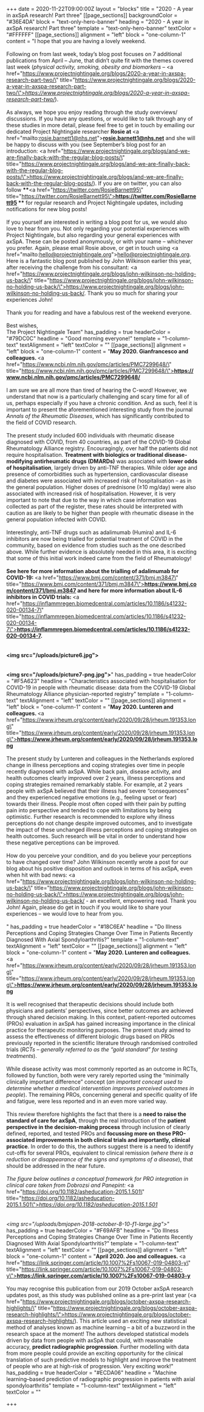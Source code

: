 +++
date = 2020-11-22T09:00:00Z
layout = "blocks"
title = "2020 - A year in axSpA research! Part three"
[[page_sections]]
backgroundColor = "#36E4DA"
block = "text-only-hero-banner"
heading = "2020 - A year in axSpA research! Part three"
template = "text-only-hero-banner"
textColor = "#FFFFFF"
[[page_sections]]
alignment = "left"
block = "one-column-1"
content = "I hope that you are having a lovely weekend.<br><br>Following on from last week, today’s blog post focuses on 7 additional publications from April – June, that didn’t quite fit with the themes covered last week (<em>physical activity, smoking, obesity and biomarkers – </em><a href=\"https://www.projectnightingale.org/blogs/2020-a-year-in-axspa-research-part-two/\" title=\"https://www.projectnightingale.org/blogs/2020-a-year-in-axspa-research-part-two/\"><em>https://www.projectnightingale.org/blogs/2020-a-year-in-axspa-research-part-two/</em></a>).<br><br>As always, we hope you enjoy reading through the study overviews/ discussions. If you have any questions, or would like to talk through any of these studies in more detail, please feel free to get in touch by emailing our dedicated Project Nightingale researcher <strong>Rosie at </strong><a href=\"mailto:rosie.barnett1@nhs.net\"><strong>rosie.barnett1@nhs.net</strong></a> and she will be happy to discuss with you (see September’s blog post for an introduction: <a href=\"https://www.projectnightingale.org/blogs/and-we-are-finally-back-with-the-regular-blog-posts/\" title=\"https://www.projectnightingale.org/blogs/and-we-are-finally-back-with-the-regular-blog-posts/\">https://www.projectnightingale.org/blogs/and-we-are-finally-back-with-the-regular-blog-posts/</a>). If you are on twitter, you can also follow <strong>**</strong><a href=\"https://twitter.com/RosieBarnett95\" title=\"https://twitter.com/RosieBarnett95\"><strong>https://twitter.com/RosieBarnett95</strong></a><strong> **</strong> for regular research and Project Nightingale updates, including notifications for new blog posts!<br> <br> If you yourself are interested in writing a blog post for us, we would also love to hear from you. Not only regarding your potential experiences with Project Nightingale, but also regarding your general experiences with axSpA. These can be posted anonymously, or with your name – whichever you prefer. Again, please email Rosie above, or get in touch using <a href=\"mailto:hello@projectnightingale.org\">hello@projectnightingale.org</a>. Here is a fantastic blog post published by John Wilkinson earlier this year, after receiving the challenge from his consultant: <a href=\"https://www.projectnightingale.org/blogs/john-wilkinson-no-holding-us-back/\" title=\"https://www.projectnightingale.org/blogs/john-wilkinson-no-holding-us-back/\">https://www.projectnightingale.org/blogs/john-wilkinson-no-holding-us-back/</a>. Thank you so much for sharing your experiences John!<br> <br> Thank you for reading and have a fabulous rest of the weekend everyone.<br> <br> Best wishes,<br> The Project Nightingale Team"
has_padding = true
headerColor = "#79DC0C"
headline = "Good morning everyone!"
template = "1-column-text"
textAlignment = "left"
textColor = ""
[[page_sections]]
alignment = "left"
block = "one-column-1"
content = "<strong>May 2020. Gianfrancesco and colleagues. </strong><a href=\"https://www.ncbi.nlm.nih.gov/pmc/articles/PMC7299648/\" title=\"https://www.ncbi.nlm.nih.gov/pmc/articles/PMC7299648/\"><strong>https://www.ncbi.nlm.nih.gov/pmc/articles/PMC7299648/</strong></a><strong><br><br></strong>I am sure we are all more than tired of hearing the C-word! However, we understand that now is a particularly challenging and scary time for all of us, perhaps especially if you have a chronic condition. And as such, feel it is important to present the aforementioned interesting study from the journal <em>Annals of the Rheumatic Diseases</em>, which has significantly contributed to the field of COVID research.<br><br>The present study included 600 individuals with rheumatic disease diagnosed with COVID, from 40 countries, as part of the COVID-19 Global Rheumatology Alliance registry. Encouragingly, over half the patients did not require hospitalisation. <strong>Treatment with biologics or traditional disease-modifying antirheumatic drugs (DMARDs)</strong> was associated with <strong>lower odds of hospitalisation</strong>, largely driven by anti-TNF therapies. While older age and presence of comorbidities such as hypertension, cardiovascular disease and diabetes were associated with increased risk of hospitalisation – as in the general population. Higher doses of prednisone (≥10 mg/day) were also associated with increased risk of hospitalisation. However, it is very important to note that due to the way in which case information was collected as part of the register, these rates should be interpreted with caution as are likely to be higher than people with rheumatic disease in the general population infected with COVID.<br><br>Interestingly, anti-TNF drugs such as adalimumab (Humira) and IL-6 inhibitors are now being trialled for potential treatment of COVID in the community, based on evidence from studies such as the one described above. While further evidence is absolutely needed in this area, it is exciting that some of this initial work indeed came from the field of Rheumatology!<br><br><strong>See here for more information about the trialling of adalimumab for COVID-19: </strong><a href=\"https://www.bmj.com/content/371/bmj.m3847\" title=\"https://www.bmj.com/content/371/bmj.m3847\"><strong>https://www.bmj.com/content/371/bmj.m3847</strong></a><strong> and here for more information about IL-6 inhibitors in COVID trials: </strong><a href=\"https://inflammregen.biomedcentral.com/articles/10.1186/s41232-020-00134-7\" title=\"https://inflammregen.biomedcentral.com/articles/10.1186/s41232-020-00134-7\"><strong>https://inflammregen.biomedcentral.com/articles/10.1186/s41232-020-00134-7</strong></a><strong>.<br><br><br><img src=\"/uploads/picture6.jpg\"><br><br><br><img src=\"/uploads/picture7-png.jpg\"></strong>"
has_padding = true
headerColor = "#F5A623"
headline = "Characteristics associated with hospitalisation for COVID-19 in people with rheumatic disease: data from the COVID-19 Global Rheumatology Alliance physician-reported registry"
template = "1-column-text"
textAlignment = "left"
textColor = ""
[[page_sections]]
alignment = "left"
block = "one-column-1"
content = "<strong>May 2020. Lunteren and colleagues. </strong><a href=\"https://www.jrheum.org/content/early/2020/09/28/jrheum.191353.long\" title=\"https://www.jrheum.org/content/early/2020/09/28/jrheum.191353.long\"><strong>https://www.jrheum.org/content/early/2020/09/28/jrheum.191353.long</strong></a><strong><br><br></strong>The present study by Lunteren and colleagues in the Netherlands explored change in illness perceptions and coping strategies over time in people recently diagnosed with axSpA. While back pain, disease activity, and health outcomes clearly improved over 2 years, illness perceptions and coping strategies remained remarkably stable. For example, at 2 years people with axSpA believed that their illness had severe “consequences” and they experienced negative emotions (e.g., feeling upset or fear) towards their illness. People most often coped with their pain by putting pain into perspective and tended to cope with limitations by being optimistic. Further research is recommended to explore why illness perceptions do not change despite improved outcomes, and to investigate the impact of these unchanged illness perceptions and coping strategies on health outcomes. Such research will be vital in order to understand how these negative perceptions can be improved.<br><br>How do you perceive your condition, and do you believe your perceptions to have changed over time? John Wilkinson recently wrote a post for our blog about his positive disposition and outlook in terms of his axSpA, even when hit with bad news: <a href=\"https://www.projectnightingale.org/blogs/john-wilkinson-no-holding-us-back/\" title=\"https://www.projectnightingale.org/blogs/john-wilkinson-no-holding-us-back/\">https://www.projectnightingale.org/blogs/john-wilkinson-no-holding-us-back/</a> - an excellent, empowering read. Thank you John! Again, please do get in touch if you would like to share your experiences – we would love to hear from you.<br><br>"
has_padding = true
headerColor = "#18C6EA"
headline = "Do Illness Perceptions and Coping Strategies Change Over Time in Patients Recently Diagnosed With Axial Spondyloarthritis?"
template = "1-column-text"
textAlignment = "left"
textColor = ""
[[page_sections]]
alignment = "left"
block = "one-column-1"
content = "<strong>May 2020. Lunteren and colleagues. </strong><a href=\"https://www.jrheum.org/content/early/2020/09/28/jrheum.191353.long\" title=\"https://www.jrheum.org/content/early/2020/09/28/jrheum.191353.long\"><strong>https://www.jrheum.org/content/early/2020/09/28/jrheum.191353.long</strong></a><strong><br><br></strong>It is well recognised that therapeutic decisions should include both physicians and patients’ perspectives, since better outcomes are achieved through shared decision making. In this context, patient-reported outcomes (PROs) evaluation in axSpA has gained increasing importance in the clinical practice for therapeutic monitoring purposes. The present study aimed to assess the effectiveness of different biologic drugs based on PROs previously reported in the scientific literature through randomised controlled trials (<em>RCTs – generally referred to as the “gold standard” for testing treatments</em>).<br><br>While disease activity was most commonly reported as an outcome in RCTs, followed by function, both were very rarely reported using the “minimally clinically important difference” concept (<em>an important concept used to determine whether a medical intervention improves perceived outcomes in people</em>). The remaining PROs, concerning general and specific quality of life and fatigue, were less reported and in an even more varied way.<br><br>This review therefore highlights the fact that there is a <strong>need to raise the standard of care for axSpA</strong>, through the real introduction of the <strong>patient perspective in the decision-making process</strong> through inclusion of clearly defined, reported, and tested PROs and <strong>focussing more on these PRO-associated improvements in both clinical trials and importantly, clinical practice</strong>. In order to do this, the authors suggest there is a need to identify cut-offs for several PROs, equivalent to clinical remission (<em>where there is a reduction or disappearance of the signs and symptoms of a disease</em>), that should be addressed in the near future.<br><br><em>The figure below outlines a conceptual framework for PRO integration in clinical care taken from Dobrozsi and Panepint: </em><a href=\"https://doi.org/10.1182/asheducation-2015.1.501\" title=\"https://doi.org/10.1182/asheducation-2015.1.501\"><em>https://doi.org/10.1182/asheducation-2015.1.501</em></a><em><br><br><br><img src=\"/uploads/bmjopen-2018-october-8-10-f1-large.jpg\"></em>"
has_padding = true
headerColor = "#F69AFB"
headline = "Do Illness Perceptions and Coping Strategies Change Over Time in Patients Recently Diagnosed With Axial Spondyloarthritis?"
template = "1-column-text"
textAlignment = "left"
textColor = ""
[[page_sections]]
alignment = "left"
block = "one-column-1"
content = "<strong>April 2020. Joo and colleagues. </strong><a href=\"https://link.springer.com/article/10.1007%2Fs10067-019-04803-y\" title=\"https://link.springer.com/article/10.1007%2Fs10067-019-04803-y\"><strong>https://link.springer.com/article/10.1007%2Fs10067-019-04803-y</strong></a><strong><br><br></strong>You may recognise this publication from our 2019 October axSpA research updates post, as this study was published online as a pre-print last year (<a href=\"https://www.projectnightingale.org/blogs/october-axspa-research-highlights/\" title=\"https://www.projectnightingale.org/blogs/october-axspa-research-highlights/\">https://www.projectnightingale.org/blogs/october-axspa-research-highlights/</a>). This article used an exciting new statistical method of analyses known as machine learning – a bit of a buzzword in the research space at the moment! The authors developed statistical models driven by data from people with axSpA that could, with reasonable accuracy, <strong>predict radiographic progression</strong>. Further modelling with data from more people could provide an exciting opportunity for the clinical translation of such predictive models to highlight and improve the treatment of people who are at high-risk of progression. Very exciting work!"
has_padding = true
headerColor = "#ECDA06"
headline = "Machine learning–based prediction of radiographic progression in patients with axial spondyloarthritis"
template = "1-column-text"
textAlignment = "left"
textColor = ""

+++
